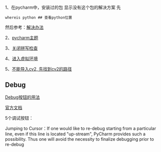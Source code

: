 ## 

1、在pycharm中，安装过的包 显示没有这个包的解决方案
先
```
whereis python ## 查看python位置
```
然后参考：[解决办法](https://blog.csdn.net/u012322855/article/details/78991559?%3E)

2、[pycharm主题](http://profeel.github.io/2016/05/18/Pycharm%E4%B8%BB%E9%A2%98%E8%AE%BE%E7%BD%AE/)

3、[关闭拼写检查](https://blog.csdn.net/langzi7758521/article/details/50997072)

4、[进入虚拟环境](https://blog.csdn.net/liangyihuai/article/details/77842628)

5、[不能导入cv2, 先找到cv2的路径](https://blog.csdn.net/heroacool/article/details/50967281)


## Debug
[Debug按钮的用法](https://www.jianshu.com/p/64a45714c58c)

[官方文档](https://www.jetbrains.com/help/pycharm/jumping-to-cursor.html)

5个调试按钮：

Jumping to Cursor：If one would like to re-debug starting from a particular line, even if this line is located "up-stream", PyCharm provides such a possibility. Thus one will avoid the necessity to finalize debugging prior to re-debug




